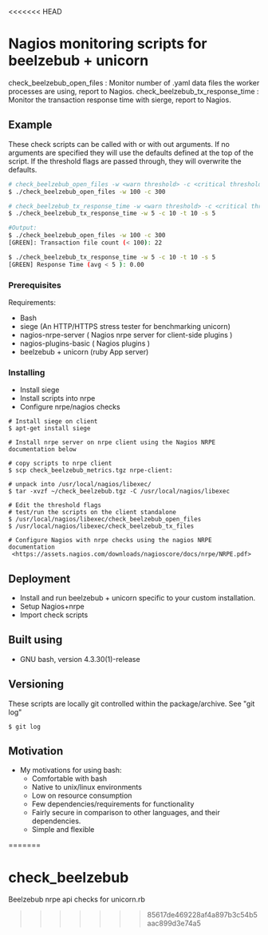 <<<<<<< HEAD
# Nagios monitoring scripts for beelzebub + unicorn

check_beelzebub_open_files : Monitor number of .yaml data files the worker processes are using, report to Nagios.
check_beelzebub_tx_response_time : Monitor the transaction response time with sierge, report to Nagios.


## Example

These check scripts can be called with or with out arguments. If no arguments are specified they will use the defaults defined at the top of the script. 
If the threshold flags are passed through, they will overwrite the defaults.

```bash
# check_beelzebub_open_files -w <warn threshold> -c <critical threshold> 
$ ./check_beelzebub_open_files -w 100 -c 300 

# check_beelzebub_tx_response_time -w <warn threshold> -c <critical threshold> -t <timeframe in sec> [ -s concurrent sessions ]
$ ./check_beelzebub_tx_response_time -w 5 -c 10 -t 10 -s 5
```
```bash
#Output: 
$ ./check_beelzebub_open_files -w 100 -c 300 
[GREEN]: Transaction file count (< 100): 22

$ ./check_beelzebub_tx_response_time -w 5 -c 10 -t 10 -s 5
[GREEN] Response Time (avg < 5 ): 0.00

```

### Prerequisites

Requirements:
- Bash
- siege (An HTTP/HTTPS stress tester for benchmarking unicorn)
- nagios-nrpe-server ( Nagios nrpe server for client-side plugins )
- nagios-plugins-basic ( Nagios plugins )
- beelzebub + unicorn (ruby App server)

### Installing

- Install siege
- Install scripts into nrpe
- Configure nrpe/nagios checks

```
# Install siege on client
$ apt-get install siege

# Install nrpe server on nrpe client using the Nagios NRPE documentation below

# copy scripts to nrpe client
$ scp check_beelzebub_metrics.tgz nrpe-client:

# unpack into /usr/local/nagios/libexec/
$ tar -xvzf ~/check_beelzebub.tgz -C /usr/local/nagios/libexec

# Edit the threshold flags
# test/run the scripts on the client standalone
$ /usr/local/nagios/libexec/check_beelzebub_open_files
$ /usr/local/nagios/libexec/check_beelzebub_tx_files

# Configure Nagios with nrpe checks using the nagios NRPE documentation
 <https://assets.nagios.com/downloads/nagioscore/docs/nrpe/NRPE.pdf>
```

## Deployment

- Install and run beelzebub + unicorn specific to your custom installation. 
- Setup Nagios+nrpe
- Import check scripts 

## Built using

* GNU bash, version 4.3.30(1)-release

## Versioning

These scripts are locally git controlled within the package/archive. See "git log"
``` 
$ git log
```
## Motivation
* My motivations for using bash:
	- Comfortable with bash
	- Native to unix/linux environments
	- Low on resource consumption
	- Few dependencies/requirements for functionality
	- Fairly secure in comparison to other languages, and their dependencies. 
	- Simple and flexible


=======
# check_beelzebub
Beelzebub nrpe api checks for unicorn.rb 
>>>>>>> 85617de469228af4a897b3c54b5aac899d3e74a5
